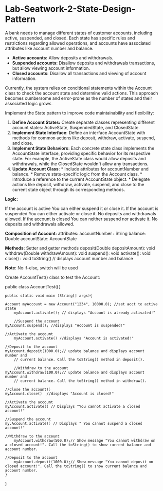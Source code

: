 # Lab-Seatwork-2-State-Design-Pattern

A bank needs to manage different states of customer accounts, including active, suspended, and closed. Each state has specific rules and restrictions regarding allowed operations, and accounts have associated attributes like account number and balance.
* **Active accounts:** Allow deposits and withdrawals.
* **Suspended accounts:** Disallow deposits and withdrawals transactions, but allow viewing account information.
* **Closed accounts:** Disallow all transactions and viewing of account information.

Currently, the system relies on conditional statements within the Account class to check the account state and determine valid actions. This approach becomes cumbersome and error-prone as the number of states and their associated logic grows.

Implement the State pattern to improve code maintainability and flexibility:
1. **Define Account States:** Create separate classes representing different account states: ActiveState, SuspendedState, and ClosedState.
2. **Implement State Interface:** Define an interface AccountState with methods for common actions like deposit, withdraw, activate, suspend, and close.
3. **Implement State Behaviors:** Each concrete state class implements the AccountState interface, providing specific behavior for its respective state. For example, the ActiveState class would allow deposits and withdrawals, while the ClosedState wouldn't allow any transactions.
4. **Update Account Class:**
        * Include attributes for accountNumber and balance.
        * Remove state-specific logic from the Account class.
        * Introduce a reference to the current AccountState object.
        * Delegate actions like deposit, withdraw, activate, suspend, and close to the current state object through its corresponding methods.
 
**Logic:**

If the account is active
    You can either suspend it or close it.
If the account is suspended
    You can either activate or close it.
    No deposits and withdrawals allowed.
If the account is closed
    You can neither suspend nor activate it.
    No deposits and withdrawals allowed.


**Composition of Account:**
    attributes:
    accountNumber : String
    balance:  Double
    accountState:  AccountState

**Methods:**
    Setter and getter methods
    deposit(Double depositAmount): void
    withdraw(Double withdrawAmount): void
    suspend(): void
    activate(): void
    close() : void
    toString()   // displays account number and balance

**Note:**  No if-else, switch will be used

Create AccountTest() class to test the Account:



public class AccountTest(){


	public static void main (String[] args){
 
	Account myAccount = new Account("1234", 10000.0); //set acct to active state
        myAccount.activate(); // displays "Account is already activated!"

        //Suspend the account
	myAccount.suspend(); //displays "Account is suspended!"

	//Activate the account
        myAccount.activate() //displays "Account is activated!"
		
	//Deposit to the account
	myAccount.deposit(1000.0);// update balance and displays account number and
        // current balance. Call the toString() method in deposit().    	                                

        //Withdraw to the account
	myAccount.withdraw(100.0);// update balance and displays account number and
        // current balance. Call the toString() method in withdraw().    	                                

	//Close the account()
	myAccount.close()  //displays "Account is closed!"

	//Activate the account
	myAccount.activate() // Displays "You cannot activate a closed account!"	

	//Suspend the account
	my.Account.activate() // Displays " You cannot suspend a closed account!"

	//Withdraw to the account
        myAccount.withdraw(500.0);// Show message "You cannot withdraw on a closed account!". Call the toString() to show current balance and account number.

	//Deposit to the account
        myAccount.deposit(1000.0);// Show message "You cannot deposit on closed account!". Call the toString() to show current balance and account number.
    }
    
}
